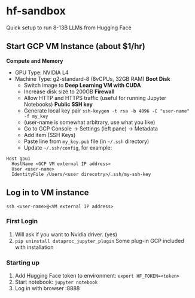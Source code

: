 # hf-sandbox
Quick setup to run 8-13B LLMs from Hugging Face


## Start GCP VM Instance (about $1/hr)

**Compute and Memory**
- GPU Type: NVIDIA L4
- Machine Type: g2-standard-8 (8vCPUs, 32GB RAM)
**Boot Disk**
  - Switch image to **Deep Learning VM with CUDA**
  - Increase disk size to 200GB
**Firewall**
  - Allow HTTP and HTTPS traffic (useful for running Jupyter Notebooks)
**Public SSH key**
  - Generate local key pair `ssh-keygen -t rsa -b 4096 -C "user-name" -f my_key`
  - (user-name is somewhat arbitrary, use what you like)
  - Go to GCP Console -> Settings (left pane) -> Metadata
  - Add item (SSH Keys)
  - Paste line from `my_key.pub` file (in `~/.ssh` directory)
  - Update `~/.ssh/config`, for example:
```
Host gpu1
  HostName <GCP VM external IP address>
  User <user-name>
  IdentityFile /Users/<user direcotry>/.ssh/my-ssh-key
```

## Log in to VM instance

`ssh <user-name>@<VM external IP address>`

### First Login

1. Will ask if you want to Nvidia driver. (yes)
2. `pip uninstall dataproc_jupyter_plugin` Some plug-in GCP included with installation

### Starting up

1. Add Hugging Face token to environment:
`export HF_TOKEN=<token>`
2. Start notebook: `jupyter notebook`
3. Log in with browser <VM external IP>:8888